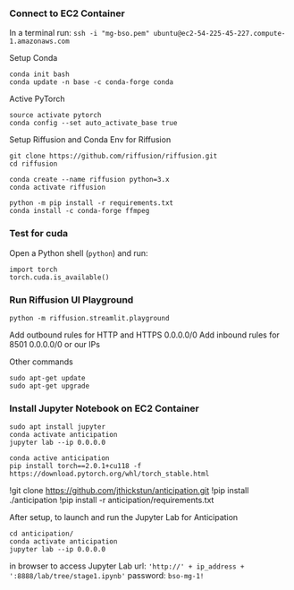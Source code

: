 ### Connect to EC2 Container
In a terminal run: `ssh -i "mg-bso.pem" ubuntu@ec2-54-225-45-227.compute-1.amazonaws.com`


Setup Conda
```shell
conda init bash
conda update -n base -c conda-forge conda
```

Active PyTorch
```shell
source activate pytorch
conda config --set auto_activate_base true
```

Setup Riffusion and Conda Env for Riffusion
```shell
git clone https://github.com/riffusion/riffusion.git
cd riffusion

conda create --name riffusion python=3.x
conda activate riffusion

python -m pip install -r requirements.txt
conda install -c conda-forge ffmpeg
```


### Test for cuda
Open a Python shell (`python`) and run:
```
import torch
torch.cuda.is_available()
```

### Run Riffusion UI Playground
```shell
python -m riffusion.streamlit.playground
```

Add outbound rules for HTTP and HTTPS 0.0.0.0/0
Add inbound rules for 8501 0.0.0.0/0 or our IPs



Other commands
```shell
sudo apt-get update
sudo apt-get upgrade
```


### Install Jupyter Notebook on EC2 Container
```shell
sudo apt install jupyter
conda activate anticipation
jupyter lab --ip 0.0.0.0
```

```shell
conda active anticipation
pip install torch==2.0.1+cu118 -f https://download.pytorch.org/whl/torch_stable.html
```


!git clone https://github.com/jthickstun/anticipation.git
!pip install ./anticipation
!pip install -r anticipation/requirements.txt


After setup, to launch and run the Jupyter Lab for Anticipation
```shell
cd anticipation/
conda activate anticipation
jupyter lab --ip 0.0.0.0
```

in browser to access Jupyter Lab
url: `'http://' + ip_address + ':8888/lab/tree/stage1.ipynb'`
password: `bso-mg-1!`
